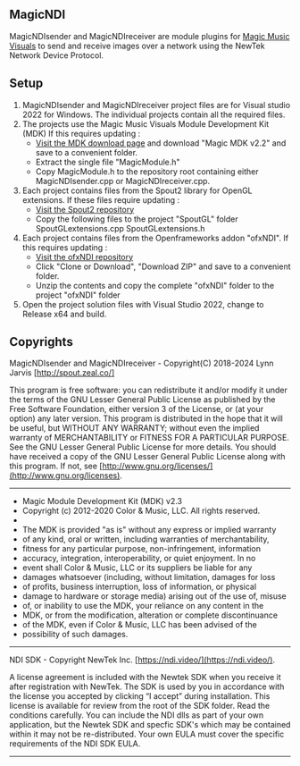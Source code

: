 ﻿## MagicNDI

MagicNDIsender and MagicNDIreceiver are module plugins for [Magic Music Visuals](https://magicmusicvisuals.com/) to send and receive images over a network using the NewTek Network Device Protocol.

## Setup

1. MagicNDIsender and MagicNDIreceiver project files are for Visual studio 2022 for Windows.
   The individual projects contain all the required files. 
2. The projects use the Magic Music Visuals Module Development Kit (MDK) 
   If this requires updating : 
    - [Visit the MDK download page](https://magicmusicvisuals.com/developers) and download "Magic MDK v2.2" and save to a convenient folder.
    - Extract the single file "MagicModule.h"
    - Copy MagicModule.h to the repository root containing either MagicNDIsender.cpp or MagicNDIreceiver.cpp.
3. Each project contains files from the Spout2 library for OpenGL extensions. 
   If these files require updating : 
   - [Visit the Spout2 repository](https://github.com/leadedge/Spout2/tree/master/SPOUTSDK/SpoutGL)
   - Copy the following files to the project "SpoutGL" folder
       SpoutGLextensions.cpp
	   SpoutGLextensions.h
4. Each project contains files from the Openframeworks addon "ofxNDI". 
   If this requires updating : 
    - [Visit the ofxNDI repository](https://github.com/leadedge/ofxNDI)
    - Click "Clone or Download", "Download ZIP" and save to a convenient folder.
    - Unzip the contents and copy the complete "ofxNDI" folder to the project "ofxNDI" folder
5. Open the project solution files with Visual Studio 2022, change to Release x64 and build. 

## Copyrights

MagicNDIsender and MagicNDIreceiver - Copyright(C) 2018-2024 Lynn Jarvis [http://spout.zeal.co/]

This program is free software: you can redistribute it and/or modify it under the terms of the GNU Lesser  General Public License as published by the Free Software Foundation, either version 3 of the License, or (at your option) any later version.
This program is distributed in the hope that it will be useful, but WITHOUT ANY WARRANTY; without even the implied warranty of MERCHANTABILITY or FITNESS FOR A PARTICULAR PURPOSE.  See the GNU Lesser General Public License for more details. 
You should have received a copy of the GNU Lesser General Public License along with this program.  If not, see [http://www.gnu.org/licenses/](http://www.gnu.org/licenses).

----------------------

 * Magic Module Development Kit (MDK) v2.3
 * Copyright (c) 2012-2020 Color & Music, LLC.  All rights reserved.
 *
 * The MDK is provided "as is" without any express or implied warranty
 * of any kind, oral or written, including warranties of merchantability,
 * fitness for any particular purpose, non-infringement, information
 * accuracy, integration, interoperability, or quiet enjoyment.  In no
 * event shall Color & Music, LLC or its suppliers be liable for any
 * damages whatsoever (including, without limitation, damages for loss
 * of profits, business interruption, loss of information, or physical
 * damage to hardware or storage media) arising out of the use of, misuse
 * of, or inability to use the MDK, your reliance on any content in the
 * MDK, or from the modification, alteration or complete discontinuance
 * of the MDK, even if Color & Music, LLC has been advised of the
 * possibility of such damages.
 
----------------------

NDI SDK - Copyright NewTek Inc. [https://ndi.video/](https://ndi.video/).

A license agreement is included with the Newtek SDK when you receive it after registration with NewTek.
The SDK is used by you in accordance with the license you accepted by clicking “I accept” during installation. This license is available for review from the root of the SDK folder.
Read the conditions carefully. You can include the NDI dlls as part of your own application, but the Newtek SDK and specfic SDK's which may be contained within it may not be re-distributed.
Your own EULA must cover the specific requirements of the NDI SDK EULA.

----------------------

